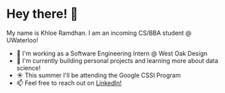 # Hey there! 👋

<!--
**khloe-r/khloe-r** is a ✨ _special_ ✨ repository because its `README.md` (this file) appears on your GitHub profile.

Here are some ideas to get you started:

- 🔭 I’m currently working on ...
- 🌱 I’m currently learning ...
- 👯 I’m looking to collaborate on ...
- 🤔 I’m looking for help with ...
- 💬 Ask me about ...
- 📫 How to reach me: ...
- 😄 Pronouns: ...
- ⚡ Fun fact: ...
-->

My name is Khloe Ramdhan. I am an incoming CS/BBA student @ UWaterloo!
* 🔭 I'm working as a Software Engineering Intern @ West Oak Design
* 🌱 I'm currently building personal projects and learning more about data science!
* ☀️ This summer I'll be attending the Google CSSI Program
* 📫 Feel free to reach out on [LinkedIn!](https://www.linkedin.com/in/khloe-ramdhan/)

